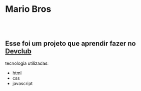 <h1> Mario Bros</h1>
<br>
<br>
<h2> Esse foi um projeto que aprendir fazer no <a href="https//rodolfomori.com.br/devclub">Devclub</a> </h2>
<p>tecnologia utilizadas:</p>
<ul>
  <LI>html</LI>
  <li>css</li>
  <li>javascript</li>
</ul>


